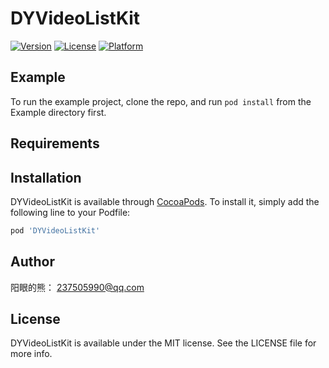 # DYVideoListKit

[![Version](https://img.shields.io/cocoapods/v/DYVideoListKit.svg?style=flat)](https://cocoapods.org/pods/DYVideoListKit)
[![License](https://img.shields.io/cocoapods/l/DYVideoListKit.svg?style=flat)](https://cocoapods.org/pods/DYVideoListKit)
[![Platform](https://img.shields.io/cocoapods/p/DYVideoListKit.svg?style=flat)](https://cocoapods.org/pods/DYVideoListKit)

## Example

To run the example project, clone the repo, and run `pod install` from the Example directory first.

## Requirements

## Installation

DYVideoListKit is available through [CocoaPods](https://cocoapods.org). To install
it, simply add the following line to your Podfile:

```ruby
pod 'DYVideoListKit'
```

## Author

阳眼的熊： 237505990@qq.com

## License

DYVideoListKit is available under the MIT license. See the LICENSE file for more info.
